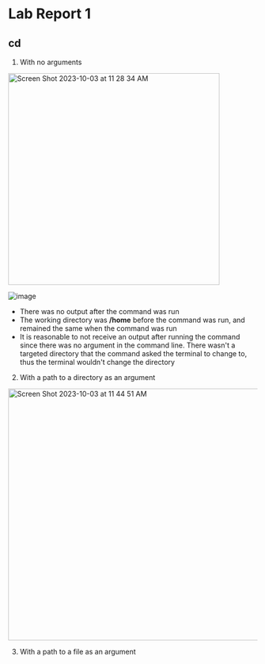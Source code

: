 # Lab Report 1

## cd

1. With no arguments

<img width="427" alt="Screen Shot 2023-10-03 at 11 28 34 AM" src="https://github.com/TimothyLam727/cse15l-lab-reports/assets/146874935/dd030cd3-f6fb-49e3-96cf-23ce929920d9">

![image](https://github.com/TimothyLam727/cse15l-lab-reports/assets/146874935/06894b5e-4cec-493b-af2b-202d037ad7a5)

  * There was no output after the command was run
  * The working directory was **/home** before the command was run, and remained the same when the command was run
  * It is reasonable to not receive an output after running the command since there was no argument in the command line. There wasn't a 
    targeted directory that the command asked the terminal to change to, thus the terminal wouldn't change the directory

2. With a path to a directory as an argument

<img width="508" alt="Screen Shot 2023-10-03 at 11 44 51 AM" src="https://github.com/TimothyLam727/cse15l-lab-reports/assets/146874935/a5fc464e-e88d-4a1e-8de0-777b145682cb">


3. With a path to a file as an argument
